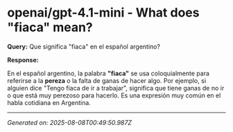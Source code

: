 # openai/gpt-4.1-mini - What does "fiaca" mean?

**Query:** Que significa "fiaca" en el español argentino?



**Response:**

En el español argentino, la palabra **"fiaca"** se usa coloquialmente para referirse a la **pereza** o la falta de ganas de hacer algo. Por ejemplo, si alguien dice "Tengo fiaca de ir a trabajar", significa que tiene ganas de no ir o que está muy perezoso para hacerlo. Es una expresión muy común en el habla cotidiana en Argentina.

---
*Generated on: 2025-08-08T00:49:50.987Z*
